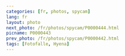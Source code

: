 ```yaml
---
categories: [fr, photos, spycam]
lang: fr
layout: photo
next_photo: /fr/photos/spycam/P0000444.html
picname: P0000443
prev_photo: /fr/photos/spycam/P0000442.html
tags: [Fotofalle, Hyena]
---
```

